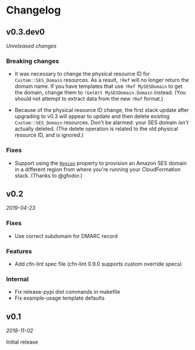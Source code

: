 # Changelog

## v0.3.dev0

*Unreleased changes*

### Breaking changes

* It was necessary to change the physical resource ID for `Custom::SES_Domain` 
  resources. As a result, `!Ref` will no longer return the domain name. If you 
  have templates that use `!Ref MySESDomain` to get the domain, change them 
  to `!GetAtt MySESDomain.Domain` instead. (You should not attempt to extract data 
  from the new `!Ref` format.)

* Because of the physical resource ID change, the first stack update after upgrading
  to v0.3 will appear to update and then delete existing `Custom::SES_Domain` resources.
  Don't be alarmed: your SES domain *isn't* actually deleted. (The delete operation 
  is related to the old physical resource ID, and is ignored.)

### Fixes

* Support using the [`Region`](README.md#region) property to provision an Amazon SES 
  domain in a different region from where you're running your CloudFormation stack.
  (Thanks to @gfodor.)


## v0.2

*2019-04-23*

### Fixes

* Use correct subdomain for DMARC record

### Features

* Add cfn-lint spec file (cfn-lint 0.9.0 supports custom override specs)

### Internal

* Fix release-pypi dist commands in makefile
* Fix example-usage template defaults


## v0.1

*2018-11-02*

Initial release

